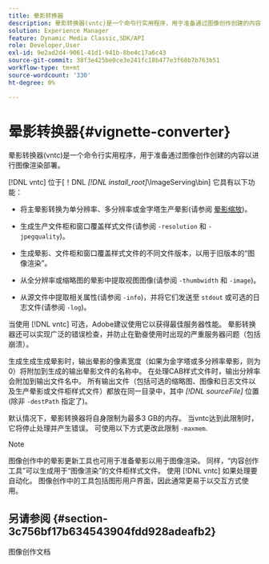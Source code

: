 ```yaml
---
title: 晕影转换器
description: 晕影转换器(vntc)是一个命令行实用程序，用于准备通过图像创作创建的内容以进行图像渲染部署。
solution: Experience Manager
feature: Dynamic Media Classic,SDK/API
role: Developer,User
exl-id: 9e2ad2d4-9061-41d1-941b-8be4c17a6c43
source-git-commit: 38f3e425be0ce3e241fc18b477e3f68b7b763b51
workflow-type: tm+mt
source-wordcount: '330'
ht-degree: 0%

---
```


# 晕影转换器{#vignette-converter}

晕影转换器(vntc)是一个命令行实用程序，用于准备通过图像创作创建的内容以进行图像渲染部署。

[!DNL vntc] 位于[！DNL *[!DNL install_root]*\ImageServing\bin] 它具有以下功能：

* 将主晕影转换为单分辨率、多分辨率或金字塔生产晕影(请参阅 [晕影缩放](../../../../ir-api/vntc/utilities/c-ir-vignette-converter-vntc/c-ir-vignette-scaling.md#concept-e373a29c2f954df98d704c7723804585))。
* 生成生产文件柜和窗口覆盖样式文件(请参阅 `-resolution` 和 `-jpegquality`)。

* 生成晕影、文件柜和窗口覆盖样式文件的不同文件版本，以用于旧版本的“图像渲染”。
* 从全分辨率或缩略图的晕影中提取视图图像(请参阅 `-thumbwidth` 和 `-image`)。
* 从源文件中提取相关属性(请参阅 `-info`)，并将它们发送至 `stdout` 或可选的日志文件(请参阅 `-log`)。

当使用 [!DNL vntc] 可选，Adobe建议使用它以获得最佳服务器性能。 晕影转换器还可以实现广泛的错误检查，并防止在勤奋使用时出现的严重服务器问题（包括崩溃）。

生成生成生成晕影时，输出晕影的像素宽度（如果为金字塔或多分辨率晕影，则为0）将附加到生成的输出晕影文件的名称中。 在处理CAB样式文件时，输出分辨率会附加到输出文件名中。 所有输出文件（包括可选的缩略图、图像和日志文件以及生产晕影或文件柜样式文件）都放在同一目录中，其中 *[!DNL sourceFile]* 位置(除非 `-destPath` 指定了)。

默认情况下，晕影转换器将自身限制为最多3 GB的内存。 当vntc达到此限制时，它将停止处理并产生错误。 可使用以下方式更改此限制 `-maxmem`.

>[!NOTE]
>
>图像创作中的晕影更新工具也可用于准备晕影以用于图像渲染。 同样，“内容创作工具”可以生成用于“图像渲染”的文件柜样式文件。 使用 [!DNL vntc] 如果处理要自动化。 图像创作中的工具包括图形用户界面，因此通常更易于以交互方式使用。

## 另请参阅 {#section-3c756bf17b634543904fdd928adeafb2}

图像创作文档
